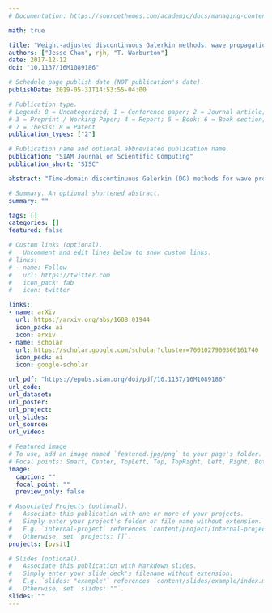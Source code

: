 ```yaml
---
# Documentation: https://sourcethemes.com/academic/docs/managing-content/

math: true

title: "Weight-adjusted discontinuous Galerkin methods: wave propagation in heterogeneous media"
authors: ["Jesse Chan", rjh, "T. Warburton"]
date: 2017-12-12
doi: "10.1137/16M1089186"

# Schedule page publish date (NOT publication's date).
publishDate: 2019-05-31T14:53:55-04:00

# Publication type.
# Legend: 0 = Uncategorized; 1 = Conference paper; 2 = Journal article;
# 3 = Preprint / Working Paper; 4 = Report; 5 = Book; 6 = Book section;
# 7 = Thesis; 8 = Patent
publication_types: ["2"]

# Publication name and optional abbreviated publication name.
publication: "SIAM Journal on Scientific Computing"
publication_short: "SISC"

abstract: "Time-domain discontinuous Galerkin (DG) methods for wave propagation require accounting for the inversion of dense elemental mass matrices, where each mass matrix is computed with respect to a parameter-weighted $L^2$ inner product. In applications where the wavespeed varies spatially at a subelement scale, these matrices are distinct over each element, necessitating additional storage. In this work, we propose a weight-adjusted DG (WADG) method that reduces storage costs by replacing the weighted $L^2$ inner product with a weight-adjusted inner product. This equivalent inner product results in an energy-stable method but does not increase storage costs for locally varying weights. A priori error estimates are derived, and numerical examples are given illustrating the application of this method to the acoustic wave equation with heterogeneous wavespeed."

# Summary. An optional shortened abstract.
summary: ""

tags: []
categories: []
featured: false

# Custom links (optional).
#   Uncomment and edit lines below to show custom links.
# links:
# - name: Follow
#   url: https://twitter.com
#   icon_pack: fab
#   icon: twitter

links:
- name: arXiv
  url: https://arxiv.org/abs/1608.01944
  icon_pack: ai
  icon: arxiv
- name: scholar
  url: https://scholar.google.com/scholar?cluster=7001027900360161740
  icon_pack: ai
  icon: google-scholar

url_pdf: "https://epubs.siam.org/doi/pdf/10.1137/16M1089186"
url_code:
url_dataset:
url_poster:
url_project:
url_slides:
url_source:
url_video:

# Featured image
# To use, add an image named `featured.jpg/png` to your page's folder. 
# Focal points: Smart, Center, TopLeft, Top, TopRight, Left, Right, BottomLeft, Bottom, BottomRight.
image:
  caption: ""
  focal_point: ""
  preview_only: false

# Associated Projects (optional).
#   Associate this publication with one or more of your projects.
#   Simply enter your project's folder or file name without extension.
#   E.g. `internal-project` references `content/project/internal-project/index.md`.
#   Otherwise, set `projects: []`.
projects: [pysit]

# Slides (optional).
#   Associate this publication with Markdown slides.
#   Simply enter your slide deck's filename without extension.
#   E.g. `slides: "example"` references `content/slides/example/index.md`.
#   Otherwise, set `slides: ""`.
slides: ""
---
```

